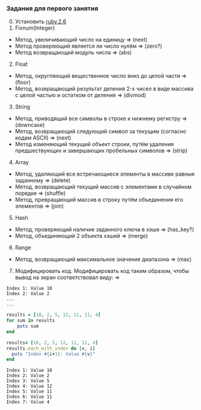 ### Задания для первого занятия
0. Установить [ruby.2.6](https://rubyinstaller.org/)
1. Fixnum(Integer)
* Метод, увеличивающий число на единицу => (next)
* Метод проверяющий является ли число нулём => (zero?)
* Метод возвращающий модуль числа => (abs)
2. Float
* Метод, округляющий вещественное число вниз до целой части => (floor)
* Метод, возвращающий результат деления 2-х чисел в виде массива с целой частью и остатком от деления => (divmod)
3. String
* Метод, приводящий все символы в строке к нижнему регистру => (downcase)
* Метод, возвращающий следующий символ за текущим (согласно кодам ASCII) => (next)
* Метод изменяющий текущий объект строки, путём удаления предшествующих и завершающих пробельных символов => (strip)
4. Array
* Метод, удаляющий все встречающиеся элементы в массиве равные заданному => (delete)
* Метод, возвращающий текущий массив с элементами в случайном порядке => (shuffle)
* Метод, превращающий массив в строку путём объединения его элементов => (join)
5. Hash
* Метод, проверяющий наличие заданного ключа в хэше => (has_key?)
* Метод, объединяющий 2 объекта хэшей => (merge)
6. Range
* Метод, возвращающий максимальное значение диапазона => (max)
7. Модифицировать код.
Модифицировать код таким образом, чтобы вывод на экран соответствовал виду:
=>
```
Index 1: Value 10  
Index 2: Value 2  
...
...
```

```ruby
results = [10, 2, 5, 12, 11, 11, 4]
for sum in results
    puts sum
end
```

```ruby
results= [10, 2, 5, 12, 11, 11, 4]
results.each_with_index do |v, i|
  puts "Index #{i+1}: Value #{v}"
end
```

```
Index 1: Value 10
Index 2: Value 2
Index 3: Value 5
Index 4: Value 12
Index 5: Value 11
Index 6: Value 11
Index 7: Value 4
```
